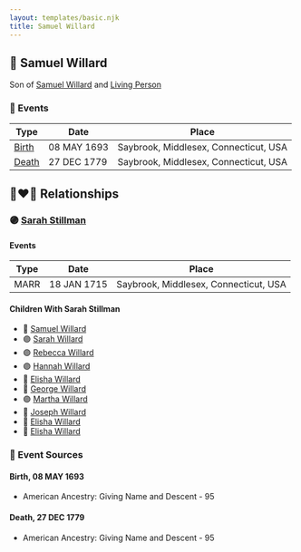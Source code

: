 ```yaml
---
layout: templates/basic.njk
title: Samuel Willard
---
```

## 🔵 Samuel Willard

Son of [Samuel Willard](/people/5/55389376) and [Living Person](/people/9/93595493)

### 📆 Events

Type | Date | Place
------ | ------ | ------
[Birth](#event-0) | 08 MAY 1693 | Saybrook, Middlesex, Connecticut, USA
[Death](#event-1) | 27 DEC 1779 | Saybrook, Middlesex, Connecticut, USA

## 👩‍❤️‍👨 Relationships

### 🟣 [Sarah Stillman](/people/9/9722974)

#### Events

Type | Date | Place
------ | ------ | ------
MARR | 18 JAN 1715 | Saybrook, Middlesex, Connecticut, USA
#### Children With Sarah Stillman
* 🔵 [Samuel Willard](/people/9/94843380)
* 🟣 [Sarah Willard](/people/2/24374592)
* 🟣 [Rebecca Willard](/people/6/62544636)
* 🟣 [Hannah Willard](/people/7/75872420)
* 🔵 [Elisha Willard](/people/6/625742)
* 🔵 [George Willard](/people/3/31530910)
* 🟣 [Martha Willard](/people/9/9026760)
* 🔵 [Joseph Willard](/people/7/72246450)
* 🔵 [Elisha Willard](/people/7/77525708)
* 🔵 [Elisha Willard](/people/9/98758913)
### 📰 Event Sources

#### <a id="event-0"></a> Birth, 08 MAY 1693
* American Ancestry: Giving Name and Descent  - 95

#### <a id="event-1"></a> Death, 27 DEC 1779
* American Ancestry: Giving Name and Descent  - 95